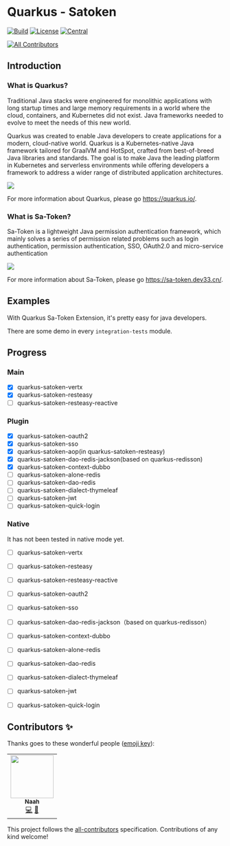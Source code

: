 # Quarkus - Satoken
[![Build](https://github.com/quarkiverse/quarkus-sa-token/workflows/Build/badge.svg?branch=main)](https://github.com/quarkiverse/quarkus-sa-token/actions?query=workflow%3ABuild)
[![License](https://img.shields.io/github/license/quarkiverse/quarkus-sa-token)](http://www.apache.org/licenses/LICENSE-2.0)
[![Central](https://img.shields.io/maven-central/v/io.quarkiverse.satoken/quarkus-sa-token-parent?color=green)](https://search.maven.org/search?q=g:io.quarkiverse.satoken%20AND%20a:quarkus-satoken-parent)
<!-- ALL-CONTRIBUTORS-BADGE:START - Do not remove or modify this section -->
[![All Contributors](https://img.shields.io/badge/all_contributors-1-orange.svg?style=flat-square)](#contributors-)
<!-- ALL-CONTRIBUTORS-BADGE:END -->

## Introduction

### What is Quarkus?

Traditional Java stacks were engineered for monolithic applications with long startup times and large memory
requirements in a world where the cloud, containers, and Kubernetes did not exist. Java frameworks needed to evolve
to meet the needs of this new world.

Quarkus was created to enable Java developers to create applications for a modern, cloud-native world. Quarkus is
a Kubernetes-native Java framework tailored for GraalVM and HotSpot, crafted from best-of-breed Java libraries and
standards. The goal is to make Java the leading platform in Kubernetes and serverless environments while offering
developers a framework to address a wider range of distributed application architectures.

![](https://quarkus.io/assets/images/quarkus_metrics_graphic_bootmem_wide.png)

For more information about Quarkus, please go https://quarkus.io/.


### What is Sa-Token?

Sa-Token is a lightweight Java permission authentication framework, 
which mainly solves a series of permission related problems such as login authentication, 
permission authentication, SSO, OAuth2.0 and micro-service authentication

![](https://oss.dev33.cn/sa-token/art/sa-token-js4.png)

For more information about Sa-Token, please go https://sa-token.dev33.cn/.

## Examples

With Quarkus Sa-Token Extension, it's pretty easy for java developers.

There are some demo in every `integration-tests` module.

## Progress

### Main

- [x] quarkus-satoken-vertx
- [x] quarkus-satoken-resteasy
- [ ] quarkus-satoken-resteasy-reactive

### Plugin

- [x] quarkus-satoken-oauth2
- [x] quarkus-satoken-sso
- [x] quarkus-satoken-aop(in quarkus-satoken-resteasy)
- [x] quarkus-satoken-dao-redis-jackson(based on quarkus-redisson)
- [x] quarkus-satoken-context-dubbo
- [ ] quarkus-satoken-alone-redis
- [ ] quarkus-satoken-dao-redis
- [ ] quarkus-satoken-dialect-thymeleaf
- [ ] quarkus-satoken-jwt
- [ ] quarkus-satoken-quick-login

### Native

It has not been tested in native mode yet.

- [ ] quarkus-satoken-vertx
- [ ] quarkus-satoken-resteasy
- [ ] quarkus-satoken-resteasy-reactive
- [ ] quarkus-satoken-oauth2
- [ ] quarkus-satoken-sso
- [ ] quarkus-satoken-dao-redis-jackson（based on quarkus-redisson）
- [ ] quarkus-satoken-context-dubbo
- [ ] quarkus-satoken-alone-redis
- [ ] quarkus-satoken-dao-redis
- [ ] quarkus-satoken-dialect-thymeleaf
- [ ] quarkus-satoken-jwt
- [ ] quarkus-satoken-quick-login


## Contributors ✨

Thanks goes to these wonderful people ([emoji key](https://allcontributors.org/docs/en/emoji-key)):

<!-- ALL-CONTRIBUTORS-LIST:START - Do not remove or modify this section -->
<!-- prettier-ignore-start -->
<!-- markdownlint-disable -->
<table>
  <tr>
    <td align="center"><a href="https://www.naah69.com"><img src="https://avatars.githubusercontent.com/u/25682169?v=4?s=100" width="100px;" alt=""/><br /><sub><b>Naah</b></sub></a><br /><a href="https://github.com/quarkiverse/quarkus-sa-token/commits?author=naah69" title="Code">💻</a> <a href="#maintenance-naah69" title="Maintenance">🚧</a></td>
  </tr>
</table>

<!-- markdownlint-restore -->
<!-- prettier-ignore-end -->

<!-- ALL-CONTRIBUTORS-LIST:END -->

This project follows the [all-contributors](https://github.com/all-contributors/all-contributors) specification. Contributions of any kind welcome!
